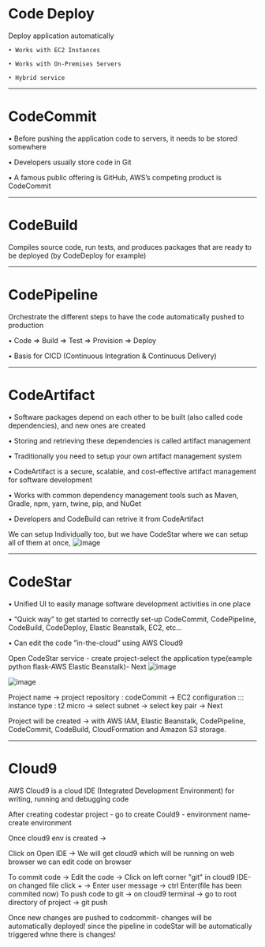 # Code Deploy

Deploy application automatically

    • Works with EC2 Instances

    • Works with On-Premises Servers

    • Hybrid service
_____________________________________________________________________________________________________________________________________________________________________
# CodeCommit 

• Before pushing the application code to servers, it needs to be stored somewhere

• Developers usually store code in Git

• A famous public offering is GitHub, AWS’s competing product is CodeCommit
_____________________________________________________________________________________________________________________________________________________________________
# CodeBuild

Compiles source code, run tests, and produces packages that are ready to be deployed (by CodeDeploy for example)
_____________________________________________________________________________________________________________________________________________________________________
# CodePipeline

Orchestrate the different steps to have the code automatically pushed to production

• Code => Build => Test => Provision => Deploy

• Basis for CICD (Continuous Integration & Continuous Delivery)
_____________________________________________________________________________________________________________________________________________________________________
# CodeArtifact

• Software packages depend on each other to be built (also called code dependencies), and new ones are created

• Storing and retrieving these dependencies is called artifact management

• Traditionally you need to setup your own artifact management system

• CodeArtifact is a secure, scalable, and cost-effective artifact management for software development

• Works with common dependency management tools such as Maven, Gradle, npm, yarn, twine, pip, and NuGet

• Developers and CodeBuild can retrive it from CodeArtifact

We can setup Individually too, but we have CodeStar where we can setup all of them at once,
![image](https://user-images.githubusercontent.com/107784718/213138269-844923c2-f110-4e0b-b78c-13a8dcb201d2.png)
_____________________________________________________________________________________________________________________________________________________________________
# CodeStar

• Unified UI to easily manage software development activities in one place

• “Quick way” to get started to correctly set-up CodeCommit, CodePipeline, CodeBuild, CodeDeploy, Elastic Beanstalk, EC2, etc...

• Can edit the code ”in-the-cloud” using AWS Cloud9

Open CodeStar service - create project-select the application type(eample python flask-AWS Elastic Beanstalk)- Next
![image](https://user-images.githubusercontent.com/107784718/213131078-a3f70a05-bc12-4dc4-8910-85c2353a0a0d.png)

![image](https://user-images.githubusercontent.com/107784718/213131310-e163fe52-1410-4b45-9750-7679569aed18.png)

Project name -> project repository : codeCommit -> EC2 configuration ::: instance type : t2 micro -> select subnet -> select key pair -> Next

Project will be created -> with AWS IAM, Elastic Beanstalk, CodePipeline, CodeCommit, CodeBuild, CloudFormation and Amazon S3 storage.
_____________________________________________________________________________________________________________________________________________________________________
# Cloud9

AWS Cloud9 is a cloud IDE (Integrated Development Environment) for writing, running and debugging code

After creating codestar project - go to create Could9 - environment name-create environment

Once cloud9 env is created ->

Click on Open IDE -> We will get cloud9 which will be running on web browser we can edit code on browser

To commit code -> Edit the code -> Click on left corner "git" in cloud9 IDE-on changed file click + -> Enter user message -> ctrl Enter(file has been commited now)
To push code to git -> on cloud9 terminal -> go to root directory of project -> git push

Once new changes are pushed to codcommit- changes will be automatically deployed! since the pipeline in codeStar will be automatically triggered whne there is changes!
